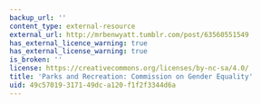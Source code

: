 ```yaml
---
backup_url: ''
content_type: external-resource
external_url: http://mrbenwyatt.tumblr.com/post/63560551549
has_external_licence_warning: true
has_external_license_warning: true
is_broken: ''
license: https://creativecommons.org/licenses/by-nc-sa/4.0/
title: 'Parks and Recreation: Commission on Gender Equality'
uid: 49c57019-3171-49dc-a120-f1f2f3344d6a
---
```


